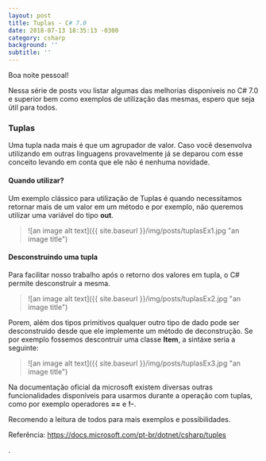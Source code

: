 ```yaml
---
layout: post
title: Tuplas - C# 7.0
date: 2018-07-13 18:35:13 -0300
category: csharp
background: ''
subtitle: ''
---
```


Boa noite pessoal!  

Nessa série de posts vou listar algumas das melhorias disponíveis no C# 7.0 e superior bem como exemplos de utilização das mesmas, espero que seja útil para todos.  

### Tuplas

Uma tupla nada mais é que um agrupador de valor. Caso você desenvolva utilizando em outras linguagens provavelmente já se deparou com esse conceito levando em conta que ele não é nenhuma novidade.

#### Quando utilizar?

Um exemplo clássico para utilização de Tuplas é quando necessitamos retornar mais de um valor em um método e por exemplo, não queremos utilizar uma variável do tipo **out**.  

> ![an image alt text]({{ site.baseurl }}/img/posts/tuplasEx1.jpg "an image title")  

#### Desconstruindo uma tupla  

Para facilitar nosso trabalho após o retorno dos valores em tupla, o C# permite desconstruir a mesma.  

> ![an image alt text]({{ site.baseurl }}/img/posts/tuplasEx2.jpg "an image title")  

Porem, além dos tipos primitivos qualquer outro tipo de dado pode ser desconstruído desde que ele implemente um método de deconstrução. Se por exemplo fossemos descontruir uma classe **Item**, a sintáxe seria a seguinte:

> ![an image alt text]({{ site.baseurl }}/img/posts/tuplasEx3.jpg "an image title")  

Na documentação oficial da microsoft existem diversas outras funcionalidades disponíveis para usarmos durante a operação com tuplas, como por exemplo operadores **==** e **!-**.  

Recomendo a leitura de todos para mais exemplos e possibilidades.  

Referência: <https://docs.microsoft.com/pt-br/dotnet/csharp/tuples>  

.

